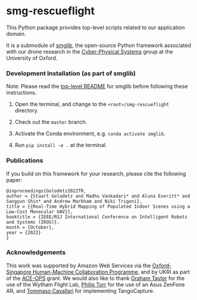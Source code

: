 # smg-rescueflight

This Python package provides top-level scripts related to our application domain.

It is a submodule of [smglib](https://github.com/sgolodetz/smglib), the open-source Python framework associated with our drone research in the [Cyber-Physical Systems](https://www.cs.ox.ac.uk/activities/cyberphysical/) group at the University of Oxford.

### Development Installation (as part of smglib)

Note: Please read the [top-level README](https://github.com/sgolodetz/smglib/blob/master/README.md) for smglib before following these instructions.

1. Open the terminal, and change to the `<root>/smg-rescueflight` directory.

2. Check out the `master` branch.

3. Activate the Conda environment, e.g. `conda activate smglib`.

4. Run `pip install -e .` at the terminal.

### Publications

If you build on this framework for your research, please cite the following paper:
```
@inproceedings{Golodetz2022TR,
author = {Stuart Golodetz and Madhu Vankadari* and Aluna Everitt* and Sangyun Shin* and Andrew Markham and Niki Trigoni},
title = {{Real-Time Hybrid Mapping of Populated Indoor Scenes using a Low-Cost Monocular UAV}},
booktitle = {IEEE/RSJ International Conference on Intelligent Robots and Systems (IROS)},
month = {October},
year = {2022}
}
```

### Acknowledgements

This work was supported by Amazon Web Services via the [Oxford-Singapore Human-Machine Collaboration Programme](https://www.mpls.ox.ac.uk/innovation-and-business-partnerships/human-machine-collaboration/human-machine-collaboration-programme-oxford-research-pillar), and by UKRI as part of the [ACE-OPS](https://gtr.ukri.org/projects?ref=EP%2FS030832%2F1) grant. We would also like to thank [Graham Taylor](https://www.biology.ox.ac.uk/people/professor-graham-taylor) for the use of the Wytham Flight Lab, [Philip Torr](https://eng.ox.ac.uk/people/philip-torr/) for the use of an Asus ZenFone AR, and [Tommaso Cavallari](https://uk.linkedin.com/in/tcavallari) for implementing TangoCapture.
